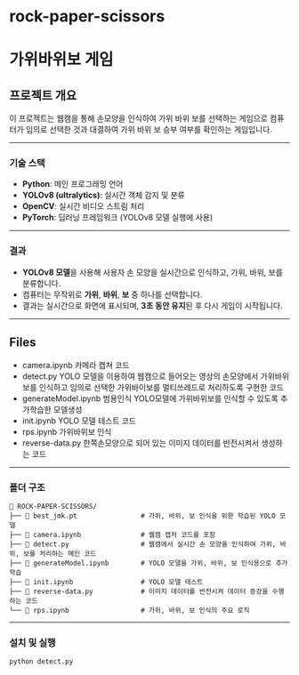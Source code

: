 # rock-paper-scissors

# 가위바위보 게임 

## 프로젝트 개요
이 프로젝트는 웹캠을 통해 손모양을 인식하여 가위 바위 보를 선택하는 게임으로 컴퓨터가 임의로 선택한 것과 대결하여 가위 바위 보 승부 여부를 확인하는 게임입니다.
<!--
올인원 Pass! 인공지능 프로젝트 마스터 교육 과정에서 팀프로젝트로 진행하였습니다.

## 기여자
이 프로젝트에 기여하신 분들은 백송이, 장지연, 정문경, 허경입니다.

## 참고
생성형 AI 툴을 활용하여 코드가 작성되었고 테스트를 하면서 수정 보완하였습니다.
-->
---

### 기술 스택

- **Python**: 메인 프로그래밍 언어
- **YOLOv8 (ultralytics)**: 실시간 객체 감지 및 분류
- **OpenCV**: 실시간 비디오 스트림 처리
- **PyTorch**: 딥러닝 프레임워크 (YOLOv8 모델 실행에 사용)

---

### 결과

- **YOLOv8 모델**을 사용해 사용자 손 모양을 실시간으로 인식하고, 가위, 바위, 보를 분류합니다.
- 컴퓨터는 무작위로 **가위**, **바위**, **보** 중 하나를 선택합니다.
- 결과는 실시간으로 화면에 표시되며, **3초 동안 유지**된 후 다시 게임이 시작됩니다.

---

## Files
- camera.ipynb
  카메라 캡쳐 코드
- detect.py
  YOLO 모델을 이용하여 웹캠으로 들어오는 영상의 손모양에서 가위바위보를 인식하고 임의로 선택한 가위바이보를 멀티쓰레드로 처리하도록 구현한 코드
- generateModel.ipynb
  범용인식 YOLO모델에 가위바위보를 인식할 수 있도록 추가학습한 모델생성
- init.ipynb
  YOLO 모델 테스트 코드
- rps.ipynb
  가위바위보 인식
- reverse-data.py
  한쪽손모양으로 되어 있는 이미지 데이터를 반전시켜서 생성하는 코드

---

### 폴더 구조

```plaintext
📂 ROCK-PAPER-SCISSORS/
├── 📄 best_jmk.pt                # 가위, 바위, 보 인식을 위한 학습된 YOLO 모델
├── 📄 camera.ipynb               # 웹캠 캡처 코드를 포함
├── 📄 detect.py                  # 웹캠에서 실시간 손 모양을 인식하여 가위, 바위, 보를 처리하는 메인 코드
├── 📄 generateModel.ipynb        # YOLO 모델을 가위, 바위, 보 인식용으로 추가 학습
├── 📄 init.ipynb                 # YOLO 모델 테스트
├── 📄 reverse-data.py            # 이미지 데이터를 반전시켜 데이터 증강을 수행하는 코드
└── 📄 rps.ipynb                  # 가위, 바위, 보 인식의 주요 로직
```

---

### 설치 및 실행

   ```bash
   python detect.py

